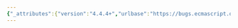 ```yaml
---
{"_attributes":{"version":"4.4.4+","urlbase":"https://bugs.ecmascript.org/","maintainer":"dherman@mozilla.com"},"bug":{"bug_id":416,"creation_ts":"2012-06-24 14:14:00 -0700","short_desc":"[[Writable]] is specified in defining getter / setter","delta_ts":"2012-09-28 12:58:03 -0700","product":"Draft for 6th Edition","component":"technical issue","version":"Rev 8: June 15, 2012 Draft","rep_platform":"All","op_sys":"All","bug_status":"RESOLVED","resolution":"FIXED","priority":"Normal","bug_severity":"enhancement","everconfirmed":true,"reporter":{"uid":"utatane.tea","name":"Yusuke Suzuki"},"assigned_to":{"uid":"allen","name":"Allen Wirfs-Brock"},"long_desc":[{"commentid":1057,"comment_count":0,"who":{"uid":"utatane.tea","name":"Yusuke Suzuki"},"bug_when":"2012-06-24 14:14:15 -0700","thetext":"See https://mail.mozilla.org/pipermail/es-discuss/2012-June/023700.html\n\nIn current draft, 13.3 Runtime Semantics: Property Definition Evaluation, getter and setter, step 9,\n\n    9. Let desc be the Property Descriptor{[[Set]]: closure, [[Writable]]: true, [[Enumerable]]: true, [[Configurable]]: true}\n\nIn both desc, [[Writable]] property is specified. But because they are getter and setter, we should not specify [[Writable]] property."},{"commentid":1181,"comment_count":1,"who":{"uid":"allen","name":"Allen Wirfs-Brock"},"bug_when":"2012-07-08 15:43:59 -0700","thetext":"fixed in editor's draft"},{"commentid":1777,"comment_count":2,"who":{"uid":"allen","name":"Allen Wirfs-Brock"},"bug_when":"2012-09-28 12:58:03 -0700","thetext":"fixed in rev10, Sept. 27 2012 draft"}]}}
---
```

